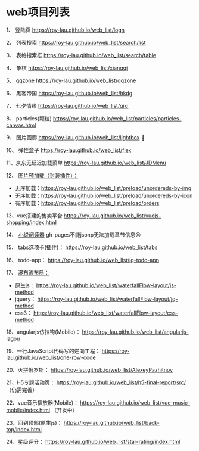 ﻿# web项目列表

1、 登陆页   https://roy-lau.github.io/web_list/logn

2、 列表搜索  https://roy-lau.github.io/web_list/search/list

3、 表格搜索框 https://roy-lau.github.io/web_list/search/table

4、 象棋     	https://roy-lau.github.io/web_list/xiangqi

5、 qqzone     https://roy-lau.github.io/web_list/qqzone

6、 黑客帝国     https://roy-lau.github.io/web_list/hkdg

7、 七夕情缘    https://roy-lau.github.io/web_list/qixi

8、 particles(颗粒) https://roy-lau.github.io/web_list/particles/particles-canvas.html

9、 图片画廊     https://roy-lau.github.io/web_list/lightbox :flower_playing_cards:

10、 弹性盒子     https://roy-lau.github.io/web_list/flex

11、京东无延迟加载菜单   https://roy-lau.github.io/web_list/JDMenu

12、 [图片预加载（封装插件）：](https://github.com/roy-lau/web_list/tree/master/preload)

- 无序加载：https://roy-lau.github.io/web_list/preload/unordereds-by-img
- 无序加载：https://roy-lau.github.io/web_list/preload/unordereds-by-icon
- 有序加载：https://roy-lau.github.io/web_list/preload/orders

13、vue搭建的售卖平台  https://roy-lau.github.io/web_list/vuejs-shopping/index.html

14、 [小说阅读器](https://roy-lau.github.io/web_list/reader)  gh-pages不能jsonp无法加载章节信息:cry:

15、 tabs选项卡(插件)： https://roy-lau.github.io/web_list/tabs

16、 todo-app： https://roy-lau.github.io/web_list/jq-todo-app

17、 [瀑布流布局：](https://github.com/roy-lau/web_list/tree/master/waterfallFlow-layout)

- 原生js： https://roy-lau.github.io/web_list/waterfallFlow-layout/js-method
- jquery： https://roy-lau.github.io/web_list/waterfallFlow-layout/jq-method
- css3： https://roy-lau.github.io/web_list/waterfallFlow-layout/css-method

18、angularjs仿拉钩(Mobile)： https://roy-lau.github.io/web_list/angularjs-lagou

19、一行JavaScript代码写的逆向工程： https://roy-lau.github.io/web_list/one-row-code

20、火拼俄罗斯： https://roy-lau.github.io/web_list/AlexeyPazhitnov

21、H5专题活动页： https://roy-lau.github.io/web_list/h5-final-report/src/ （仍需完善）

22、vue音乐播放器(Mobile)： https://roy-lau.github.io/web_list/vue-music-mobile/index.html （开发中）

23、回到顶部(原生js)： https://roy-lau.github.io/web_list/back-top/index.html

24、星级评分： https://roy-lau.github.io/web_list/star-rating/index.html

